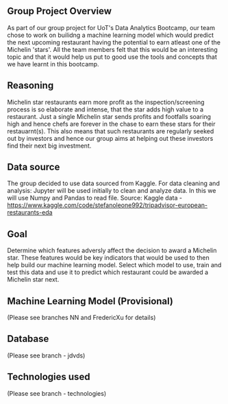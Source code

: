 ## Group Project Overview
As part of our group project for UoT's Data Analytics Bootcamp, our team chose to work on builidng a machine learning model which would predict the next upcoming restaurant having the potential to earn atleast one of the Michelin 'stars'. All the team members felt that this would be an interesting topic and that it would help us put to good use the tools and concepts that we have learnt in this bootcamp.

## Reasoning
Michelin star restaurants earn more profit as the inspection/screening process is so elaborate and intense, that the star adds high value to a restaurant. Just a single Michelin star sends profits and footfalls soaring high and hence chefs are forever in the chase to earn these stars for their restauarnt(s). This also means that such restaurants are regularly seeked out by investors and hence our group aims at helping out these investors find their next big investment. 

## Data source
The group decided to use data sourced from Kaggle. For data cleaning and analysis: Jupyter will be used initially to clean and analyze data. In this we will use Numpy and Pandas to read file.
Source: Kaggle data - https://www.kaggle.com/code/stefanoleone992/tripadvisor-european-restaurants-eda

## Goal
Determine which features adversly affect the decision to award a Michelin star. These features would be key indicators that would be used to then help build our machine learning model. Select which model to use, train and test this data and use it to predict which restaurant could be awarded a Michelin star next.

## Machine Learning Model (Provisional)
(Please see branches NN and FredericXu for details)

## Database
(Please see branch - jdvds)

## Technologies used
(Please see branch - technologies)
